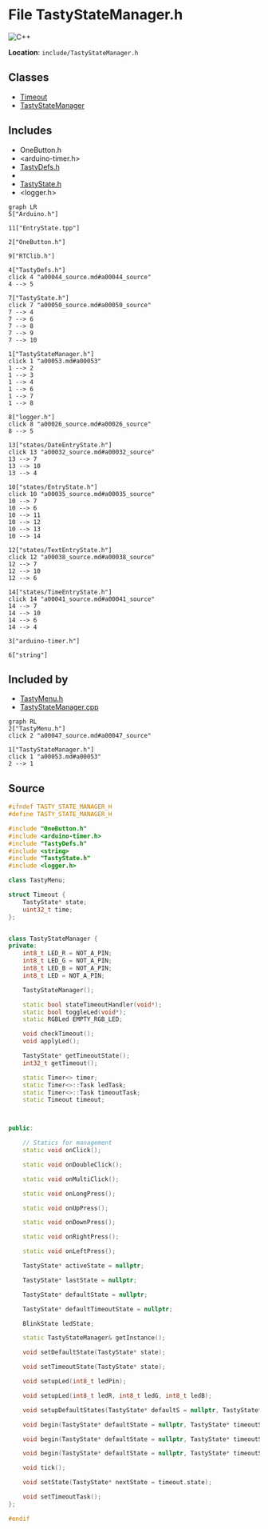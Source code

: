 <a id="a00053"></a>
# File TastyStateManager.h

![][C++]

**Location**: `include/TastyStateManager.h`





## Classes

* [Timeout](a00128.md#a00128)
* [TastyStateManager](a00132.md#a00132)

## Includes

* OneButton.h
* <arduino-timer.h>
* [TastyDefs.h](a00044.md#a00044)
* <string>
* [TastyState.h](a00050.md#a00050)
* <logger.h>

```mermaid
graph LR
5["Arduino.h"]

11["EntryState.tpp"]

2["OneButton.h"]

9["RTClib.h"]

4["TastyDefs.h"]
click 4 "a00044_source.md#a00044_source"
4 --> 5

7["TastyState.h"]
click 7 "a00050_source.md#a00050_source"
7 --> 4
7 --> 6
7 --> 8
7 --> 9
7 --> 10

1["TastyStateManager.h"]
click 1 "a00053.md#a00053"
1 --> 2
1 --> 3
1 --> 4
1 --> 6
1 --> 7
1 --> 8

8["logger.h"]
click 8 "a00026_source.md#a00026_source"
8 --> 5

13["states/DateEntryState.h"]
click 13 "a00032_source.md#a00032_source"
13 --> 7
13 --> 10
13 --> 4

10["states/EntryState.h"]
click 10 "a00035_source.md#a00035_source"
10 --> 7
10 --> 6
10 --> 11
10 --> 12
10 --> 13
10 --> 14

12["states/TextEntryState.h"]
click 12 "a00038_source.md#a00038_source"
12 --> 7
12 --> 10
12 --> 6

14["states/TimeEntryState.h"]
click 14 "a00041_source.md#a00041_source"
14 --> 7
14 --> 10
14 --> 6
14 --> 4

3["arduino-timer.h"]

6["string"]

```

## Included by

* [TastyMenu.h](a00047.md#a00047)
* [TastyStateManager.cpp](a00074.md#a00074)

```mermaid
graph RL
2["TastyMenu.h"]
click 2 "a00047_source.md#a00047_source"

1["TastyStateManager.h"]
click 1 "a00053.md#a00053"
2 --> 1

```

## Source

```cpp
#ifndef TASTY_STATE_MANAGER_H
#define TASTY_STATE_MANAGER_H

#include "OneButton.h"
#include <arduino-timer.h>
#include "TastyDefs.h"
#include <string>
#include "TastyState.h"
#include <logger.h>

class TastyMenu;

struct Timeout {
    TastyState* state;
    uint32_t time;
};


class TastyStateManager {
private:
    int8_t LED_R = NOT_A_PIN;
    int8_t LED_G = NOT_A_PIN;
    int8_t LED_B = NOT_A_PIN;
    int8_t LED = NOT_A_PIN;

    TastyStateManager();

    static bool stateTimeoutHandler(void*);
    static bool toggleLed(void*);
    static RGBLed EMPTY_RGB_LED;

    void checkTimeout();
    void applyLed();

    TastyState* getTimeoutState();
    int32_t getTimeout();

    static Timer<> timer;
    static Timer<>::Task ledTask;
    static Timer<>::Task timeoutTask;
    static Timeout timeout;



public:

    // Statics for management
    static void onClick();

    static void onDoubleClick();

    static void onMultiClick();

    static void onLongPress();

    static void onUpPress();

    static void onDownPress();

    static void onRightPress();

    static void onLeftPress();

    TastyState* activeState = nullptr;

    TastyState* lastState = nullptr;

    TastyState* defaultState = nullptr;

    TastyState* defaultTimeoutState = nullptr;

    BlinkState ledState;

    static TastyStateManager& getInstance();

    void setDefaultState(TastyState* state);

    void setTimeoutState(TastyState* state);

    void setupLed(int8_t ledPin);

    void setupLed(int8_t ledR, int8_t ledG, int8_t ledB);

    void setupDefaultStates(TastyState* defaultS = nullptr, TastyState* timeoutS = nullptr);

    void begin(TastyState* defaultState = nullptr, TastyState* timeoutState = nullptr, int8_t ledPin = NOT_A_PIN);

    void begin(TastyState* defaultState = nullptr, TastyState* timeoutState = nullptr, RGBLed ledPin = TastyStateManager::EMPTY_RGB_LED);

    void begin(TastyState* defaultState = nullptr, TastyState* timeoutState = nullptr);

    void tick();

    void setState(TastyState* nextState = timeout.state);

    void setTimeoutTask();
};

#endif
```

[public]: https://img.shields.io/badge/-public-brightgreen (public)
[C++]: https://img.shields.io/badge/language-C%2B%2B-blue (C++)
[static]: https://img.shields.io/badge/-static-lightgrey (static)
[private]: https://img.shields.io/badge/-private-red (private)
[Markdown]: https://img.shields.io/badge/language-Markdown-blue (Markdown)